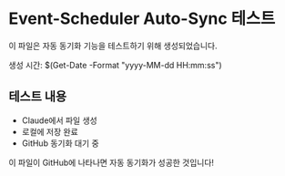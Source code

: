 # Event-Scheduler Auto-Sync 테스트

이 파일은 자동 동기화 기능을 테스트하기 위해 생성되었습니다.

생성 시간: $(Get-Date -Format "yyyy-MM-dd HH:mm:ss")

## 테스트 내용
- Claude에서 파일 생성
- 로컬에 저장 완료
- GitHub 동기화 대기 중

이 파일이 GitHub에 나타나면 자동 동기화가 성공한 것입니다!
